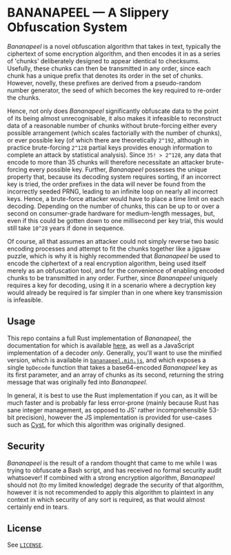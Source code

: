 # BANANAPEEL — A Slippery Obfuscation System

*Bananapeel* is a novel obfuscation algorithm that takes in text, typically the ciphertext of some encryption algorithm, and then encodes it in as a series of 'chunks' deliberately designed to appear identical to checksums. Usefully, these chunks can then be transmitted in any order, since each chunk has a unique prefix that denotes its order in the set of chunks. However, novelly, these prefixes are derived from a pseudo-random number generator, the seed of which becomes the key required to re-order the chunks.

Hence, not only does *Bananapeel* significantly obfuscate data to the point of its being almost unrecognisable, it also makes it infeasible to reconstruct data of a reasonable number of chunks without brute-forcing either every possible arrangement (which scales factorially with the number of chunks), or ever possible key (of which there are theoretically `2^192`, although in practice brute-forcing `2^128` partial keys provides enough information to complete an attack by statistical analysis). Since `35! > 2^128`, any data that encode to more than 35 chunks will therefore necessitate an attacker brute-forcing every possible key. Further, *Bananapeel* possesses the unique property that, because its decoding system requires sorting, if an incorrect key is tried, the order prefixes in the data will never be found from the incorrectly seeded PRNG, leading to an infinite loop on nearly all incorrect keys. Hence, a brute-force attacker would have to place a time limit on each decoding. Depending on the number of chunks, this can be up to or over a second on consumer-grade hardware for medium-length messages, but, even if this could be gotten down to one millisecond per key trial, this would still take `10^28` years if done in sequence.

Of course, all that assumes an attacker could not simply reverse two basic encoding processes and attempt to fit the chunks together like a jigsaw puzzle, which is why it is highly recommended that *Bananapeel* be used to encode the ciphertext of a real encryption algorithm, being used itself merely as an obfuscation tool, and for the convenience of enabling encoded chunks to be transmitted in any order. Further, since *Bananapeel* uniquely requires a key for decoding, using it in a scenario where a decryption key would already be required is far simpler than in one where key transmission is infeasible.

## Usage

This repo contains a full Rust implementation of *Bananapeel*, the documentation for which is available [here](https://docs.rs/bananapeel), as well as a JavaScript implementation of a decoder *only*. Generally, you'll want to use the minified version, which is available in [`bananapeel.min.js`](bananapeel.min.js), and which exposes a single `bpDecode` function that takes a base64-encoded *Bananapeel* key as its first parameter, and an array of chunks as its second, returning the string message that was originally fed into *Bananapeel*.

In general, it is best to use the Rust implementation if you can, as it will be much faster and is probably far less error-prone (mainly because Rust has sane integer management, as opposed to JS' rather incomprehensible 53-bit precision), however the JS implementation is provided for use-cases such as [Cyst](https://github.com/arctic-hen7/cyst), for which this algorithm was originally designed.

## Security

*Bananapeel* is the result of a random thought that came to me while I was trying to obfuscate a Bash script, and has received no formal security audit whatsoever! If combined with a strong encryption algorithm, *Bananapeel* should not (to my limited knowledge) degrade the security of that algorithm, however it is not recommended to apply this algorithm to plaintext in any context in which security of any sort is required, as that would almost certainly end in tears.

## License

See [`LICENSE`](LICENSE).
